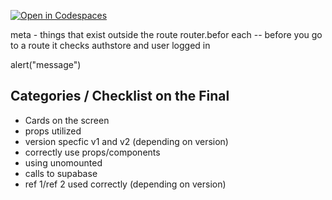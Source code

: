 [![Open in Codespaces](https://classroom.github.com/assets/launch-codespace-2972f46106e565e64193e422d61a12cf1da4916b45550586e14ef0a7c637dd04.svg)](https://classroom.github.com/open-in-codespaces?assignment_repo_id=18893042)

meta - things that exist outside the route
router.befor each -- before you go to a route it checks authstore and user logged in

alert("message")

## Categories / Checklist on the Final

- Cards on the screen
- props utilized
- version specfic v1 and v2 (depending on version)
- correctly use props/components
- using unomounted
- calls to supabase
- ref 1/ref 2 used correctly (depending on version)
